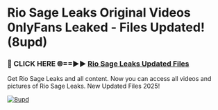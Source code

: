 # Rio Sage Leaks Original Videos 0nlyFans Leaked - Files Updated! (8upd)

<h3>🔴 CLICK HERE 🌐==►► <a href="https://best4dudes.click/HH4t6V" rel="nofollow">Rio Sage Leaks Updated Files</a></h3>

Get Rio Sage Leaks and all content. Now you can access all videos and pictures of Rio Sage Leaks. New Updated Files 2025!

[![8upd](https://github.com/user-attachments/assets/8c521d6e-e6e3-4a75-9320-d58ab9d79d5b)](https://best4dudes.click/HH4t6V)
